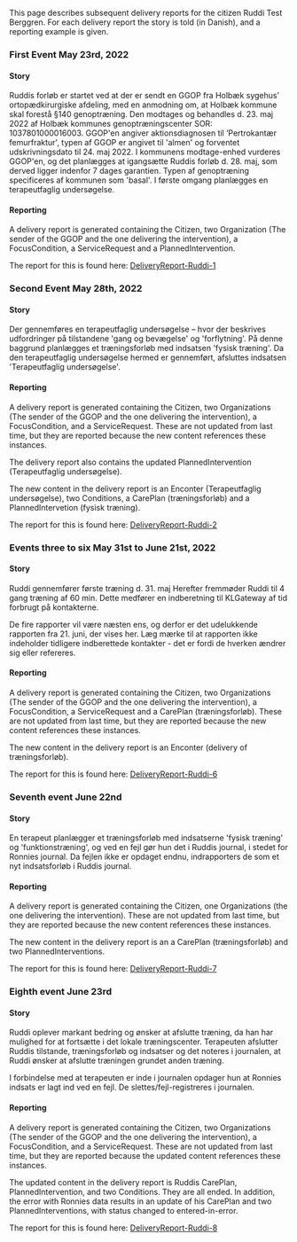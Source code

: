 
This page describes subsequent delivery reports for the citizen Ruddi Test Berggren.
For each delivery report the story is told (in Danish), and a reporting example is given.

### First Event May 23rd, 2022

#### Story
Ruddis forløb er startet ved at der er sendt en GGOP fra Holbæk sygehus’ ortopædkirurgiske afdeling, med en anmodning om, at Holbæk kommune skal forestå §140 genoptræning.
Den modtages og behandles d. 23. maj 2022 af Holbæk kommunes genoptræningscenter SOR: 1037801000016003. GGOP'en angiver aktionsdiagnosen til ’Pertrokantær femurfraktur', typen af GGOP er angivet til 'almen' og forventet udskrivningsdato til 24. maj 2022.
I kommunens modtage-enhed vurderes GGOP'en, og det planlægges at igangsætte Ruddis forløb d. 28. maj, som derved ligger indenfor 7 dages garantien. Typen af genoptræning specificeres af kommunen som 'basal'.
I første omgang planlægges en terapeutfaglig undersøgelse.

#### Reporting
A delivery report is generated containing the Citizen, two Organization  (The sender of the GGOP and the one delivering the intervention), a FocusCondition, a ServiceRequest and a PlannedIntervention.

The report for this is found here: [DeliveryReport-Ruddi-1](Bundle-e87d5e68-e5f3-476f-988f-4efda86b0645.html)

### Second Event May 28th, 2022

#### Story
Der gennemføres en terapeutfaglig undersøgelse – hvor der beskrives udfordringer på tilstandene 'gang og bevægelse' og 'forflytning'.
På denne baggrund planlægges et træningsforløb med indsatsen 'fysisk træning'. Da den terapeutfaglig undersøgelse hermed er gennemført, afsluttes indsatsen 'Terapeutfaglig undersøgelse'.

#### Reporting
A delivery report is generated containing the Citizen, two Organizations  (The sender of the GGOP and the one delivering the intervention), a FocusCondition, and a ServiceRequest. These are not updated from last time, but they are reported because the new content references these instances.

The delivery report also contains the updated PlannedIntervention (Terapeutfaglig undersøgelse).

The new content in the delivery report is an Enconter (Terapeutfaglig undersøgelse), two Conditions, a CarePlan (træningsforløb) and a PlannedIntervetion (fysisk træning).

The report for this is found here: [DeliveryReport-Ruddi-2](Bundle-4b9443a2-7231-4387-8e3d-614bf193df49.html)

### Events three to six May 31st to June 21st, 2022

#### Story
Ruddi gennemfører første træning d. 31. maj Herefter fremmøder Ruddi til 4 gang træning af 60 min. Dette medfører en indberetning til KLGateway af tid forbrugt på kontakterne.

De fire rapporter vil være næsten ens, og derfor er det udelukkende rapporten fra 21. juni, der vises her. Læg mærke til at rapporten ikke indeholder tidligere indberettede kontakter - det er fordi de hverken ændrer sig eller refereres.

#### Reporting
A delivery report is generated containing the Citizen, two Organizations  (The sender of the GGOP and the one delivering the intervention), a FocusCondition, a ServiceRequest and a CarePlan (træningsforløb). These are not updated from last time, but they are reported because the new content references these instances.

The new content in the delivery report is an Enconter (delivery of træningsforløb).

The report for this is found here: [DeliveryReport-Ruddi-6](Bundle-4a391f69-a909-4a79-92bd-1b0f812dc52a.html)

### Seventh event June 22nd

#### Story
En terapeut planlægger et træningsforløb med indsatserne 'fysisk træning' og 'funktionstræning', og ved en fejl gør hun det i Ruddis journal, i stedet for Ronnies journal. Da fejlen ikke er opdaget endnu, indrapporters de som et nyt indsatsforløb i Ruddis journal.

#### Reporting
A delivery report is generated containing the Citizen, one Organizations  (the one delivering the intervention). These are not updated from last time, but they are reported because the new content references these instances.

The new content in the delivery report is an a CarePlan (træningsforløb) and two PlannedInterventions.

The report for this is found here: [DeliveryReport-Ruddi-7](Bundle-9960b8dc-5ebf-4166-83d7-b042bcc6aca5.html)

### Eighth event June 23rd

#### Story
Ruddi oplever markant bedring og ønsker at afslutte træning, da han har mulighed for at fortsætte i det lokale træningscenter. Terapeuten afslutter Ruddis tilstande, træningsforløb og indsatser og det noteres i journalen, at Ruddi ønsker at afslutte træningen grundet anden træning.

I forbindelse med at terapeuten er inde i journalen opdager hun at Ronnies indsats er lagt ind ved en fejl. De slettes/fejl-registreres i journalen.

#### Reporting
A delivery report is generated containing the Citizen, two Organizations  (The sender of the GGOP and the one delivering the intervention), a FocusCondition, and a ServiceRequest. These are not updated from last time, but they are reported because the updated content references these instances.

The updated content in the delivery report is Ruddis CarePlan, PlannedIntervention, and two Conditions. They are all ended. In addition, the error with Ronnies data results in an update of his CarePlan and two PlannedInterventions, with status changed to entered-in-error.  

The report for this is found here: [DeliveryReport-Ruddi-8](Bundle-c2f75bbf-2027-41bf-b597-de5e242f2b3d.html)



